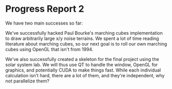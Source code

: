 # Progress Report 2

We have two main successes so far:

We've successfully hacked Paul Bourke's marching cubes implementation
to draw arbitrarily large x/y noise terrains. We spent a lot of time
reading literature about marching cubes, so our next goal is to roll
our own marching cubes using OpenGL that isn't from 1994.

We've also successfully created a skeleton for the final project
using the solar system lab. We will thus use QT to handle the window,
OpenGL for graphics, and potentially CUDA to make things fast. While
each individual calculation isn't hard, there are a lot of them, and
they're independent, why not parallelize them?

